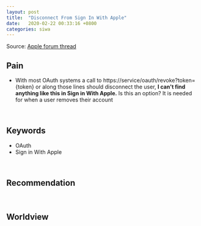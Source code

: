 ```yaml
---
layout: post
title:  "Disconnect From Sign In With Apple"
date:   2020-02-22 00:33:16 +0800
categories: siwa
---
```



Source: [Apple forum thread](https://forums.developer.apple.com/message/380456#380456)

## Pain

- With most OAuth systems a call to https://service/oauth/revoke?token={token} or along those lines should disconnect the user, **I can't find anything like this in Sign in With Apple.**  Is this an option? It is needed for when a user removes their account 

&nbsp;  

## Keywords

- OAuth
- Sign in With Apple

&nbsp;  

## Recommendation

&nbsp;

## Worldview

&nbsp;